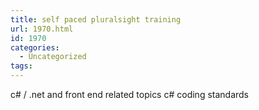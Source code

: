 ```yaml
---
title: self paced pluralsight training
url: 1970.html
id: 1970
categories:
  - Uncategorized
tags:
---
```


c# / .net and front end related topics c# coding standards